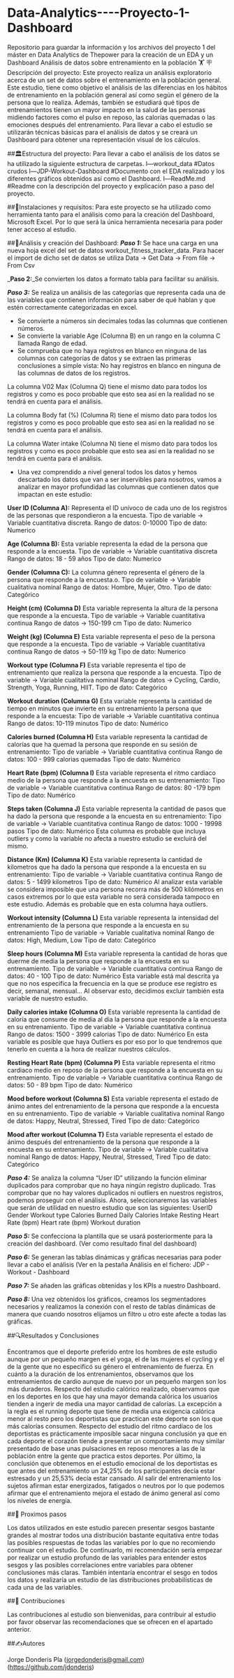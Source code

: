 # Data-Analytics----Proyecto-1-Dashboard
Repositorio para guardar la información y los archivos del proyecto 1 del máster en Data Analytics de Thepower para la creación de un EDA y un Dashboard 
Análisis de datos sobre entrenamiento en la población 🏋️
🪧Descripción del proyecto: 
Este proyecto realiza un análisis exploratorio acerca de un set de datos sobre el entrenamiento en la población general.
Este estudio, tiene como objetivo el análisis de las diferencias en los hábitos de entrenamiento en la población general así como según el género de la persona que lo realiza. Además, también se estudiará qué tipos de entrenamientos tienen un mayor impacto en la salud de las personas midiendo factores como el pulso en reposo, las calorías quemadas o las emociones después del entrenamiento. 
Para llevar a cabo el estudio se utilizarán técnicas básicas para el análisis de datos y se creará un Dashboard para obtener una representación visual de los cálculos. 

##🏛️Estructura del proyecto: 
Para llevar a cabo el análisis de los datos se ha utilizado la siguiente estructura de carpetas.
l—workout_data #Datos crudos 
l—JDP-Workout-Dashboard #Documento con el EDA realizado y los diferentes gráficos obtenidos así como el Dashboard.
l—ReadMe.md #Readme con la descripción del proyecto y explicación paso a paso del proyecto. 

##🧰Instalaciones y requisitos: 
Para este proyecto se ha utilizado como herramienta tanto para el análisis como para la creación del Dashboard, Microsoft Excel. Por lo que será la única herramienta necesaria para poder tener acceso al estudio. 

##🧪Análisis y creación del Dashboard: 
_**Paso 1:**_ 
Se hace una carga en una nueva hoja excel del set de datos workout_fitness_tracker_data. Para hacer el import de dicho set de datos se utiliza Data → Get Data → From file → From Csv

_**Paso 2:**_Se convierten los datos a formato tabla para facilitar su análisis.

_**Paso 3:**_ Se realiza un análisis de las categorías que representa cada una de las variables que contienen información para saber de qué hablan y que estén correctamente categorizadas en excel. 
- Se convierte a números sin decimales todas las columnas que contienen números. 
- Se convierte la variable Age (Columna B) en un rango en la columna C llamada Rango de edad. 
- Se comprueba que no haya registros en blanco en ninguna de las columnas con categorías de datos y se extraen las primeras conclusiones a simple vista:
No hay registros en blanco en ninguna de las columnas de datos de los registros.

La columna V02 Max (Columna Q) tiene el mismo dato para todos los registros y como es poco probable que esto sea así en la realidad no se tendrá en cuenta para el análisis.

La columna Body fat (%) (Columna R) tiene el mismo dato para todos los registros y como es poco probable que esto sea así en la realidad no se tendrá en cuenta para el análisis.

La columna Water intake (Columna N) tiene el mismo dato para todos los registros y como es poco probable que esto sea así en la realidad no se tendrá en cuenta para el análisis.
- Una vez comprendido a nivel general todos los datos y hemos descartado los datos que van a ser inservibles para nosotros, vamos a analizar en mayor profundidad las columnas que contienen datos que impactan en este estudio:

**User ID (Columna A):** 
Representa el ID unívoco de cada uno de los registros de las personas que respondieron a la encuesta.
Tipo de variable → Variable cuantitativa discreta. 
Rango de datos: 0-10000
Tipo de dato: Numerico 

**Age (Columna B):**
Esta variable representa la edad de la persona que responde a la encuesta.
Tipo de variable → Variable cuantitativa discreta
Rango de datos: 18 - 59 años
Tipo de dato: Numerico

**Gender (Columna C):**
 La columna género representa el género de la persona que responde a la encuesta.o. 
Tipo de variable → Variable cualitativa nominal
Rango de datos: Hombre, Mujer, Otro. 
Tipo de dato: Categórico

**Height (cm) (Columna D)**
Esta variable representa la altura de la persona que responde a la encuesta.
Tipo de variable → Variable cuantitativa continua 
Rango de datos → 150-199 cm
Tipo de dato: Numerico

**Weight (kg) (Columna E)**
Esta variable representa el peso de la persona que responde a la encuesta. 
Tipo de variable → Variable cuantitativa continua 
Rango de datos → 50-119 kg
Tipo de dato: Numerico 

**Workout type (Columna F)** 
Esta variable representa el tipo de entrenamiento que realiza la persona que responde a la encuesta. 
Tipo de variable → Variable cualitativa nominal 
Rango de datos → Cycling, Cardio, Strength, Yoga, Running, HIIT. 
Tipo de dato: Categórico

**Workout duration (Columna G)**
Esta variable representa la cantidad de tiempo en minutos que invierte en su entrenamiento la persona que responde a la encuesta: 
Tipo de variable → Variable cuantitativa continua
Rango de datos: 10-119 minutos
Tipo de dato: Numérico 

**Calories burned (Columna H)**
Esta variable representa la cantidad de calorías que ha quemad la persona que responde en su sesión de entrenamiento: 
Tipo de variable → Variable cuantitativa continua 
Rango de datos: 100 - 999 calorias quemadas 
Tipo de dato: Numérico 

**Heart Rate (bpm) (Columna I)**
Esta variable representa el ritmo cardiaco medio de la persona que responde a la encuesta en su entrenamiento: 
Tipo de variable → Variable cuantitativa continua 
Rango de datos: 80 -179 bpm
Tipo de dato: Numérico 

**Steps taken (Columna J)**
Esta variable representa la cantidad de pasos que ha dado la persona que responde a la encuesta en su entrenamiento:
Tipo de variable → Variable cuantitativa continua
Rango de datos: 1000 - 19998 pasos 
Tipo de dato: Numérico
Esta columna es probable que incluya outliers y como la variable no afecta a nuestro estudio se excluirá del mismo. 

**Distance (Km) (Columna K)**
Esta variable representa la cantidad de kilometros que ha dado la persona que responde a la encuesta en su entrenamiento:
Tipo de variable → Variable cuantitativa continua 
Rango de datos: 5 - 1499 kilometros 
Tipo de dato: Numérico
Al analizar esta variable se considera imposible que una persona recorra más de 500 kilómetros en casos extremos por lo que esta variable no será considerada tampoco en este estudio. Además es probable que en esta columna haya outliers. 

**Workout intensity (Columna L)**
Esta variable representa la intensidad del entrenamiento de la persona que responde a la encuesta en su entrenamiento
Tipo de variable → Variable cualitativa nominal 
Rango de datos: High, Medium, Low
Tipo de dato: Categórico 

**Sleep hours (Columna M)**
Esta variable representa la cantidad de horas que duerme de media la persona que responde a la encuesta en su entrenamiento. 
Tipo de variable → Variable cuantitativa continua 
Rango de datos: 40 - 100
Tipo de dato: Numérico
Esta variable está mal descrita ya que no nos especifica la frecuencia en la que se produce ese registro es decir, semanal, mensual… Al observar esto, decidimos excluir también esta variable de nuestro estudio. 

**Daily calories intake (Columna O)**
Esta variable representa la cantidad de caloría que consume de media al dia la persona que responde a la encuesta en su entrenamiento. 
Tipo de variable → Variable cuantitativa continua 
Rango de datos: 1500 - 3999 calorias 
Tipo de dato: Numérico 
En esta variable es posible que haya Outliers es por eso por lo que tendremos que tenerlo en cuenta a la hora de realizar nuestros cálculos. 

**Resting Heart Rate (bpm) (Columna P)** 
Esta variable representa el ritmo cardiaco medio en reposo de la persona que responde a la encuesta en su entrenamiento. 
Tipo de variable → Variable cuantitativa continua 
Rango de datos: 50 - 89 bpm 
Tipo de dato: Numérico 

**Mood before workout (Columna S)**
Esta variable representa el estado de ánimo antes del entrenamiento de la persona que responde a la encuesta en su entrenamiento.
Tipo de variable → Variable cualitativa nominal 
Rango de datos: Happy, Neutral, Stressed, Tired
Tipo de dato: Categórico 

**Mood after workout (Columna T)**
Esta variable representa el estado de ánimo después del entrenamiento de la persona que responde a la encuesta en su entrenamiento.
Tipo de variable → Variable cualitativa nominal 
Rango de datos: Happy, Neutral, Stressed, Tired
Tipo de dato: Categórico 

_**Paso 4:**_ Se analiza la columna “User ID” utilizando la función eliminar duplicados para comprobar que no haya ningún registro duplicado.
Tras comprobar que no hay valores duplicados ni outliers en nuestros registros, podemos proseguir con el análisis.
Ahora, seleccionaremos las variables que serán de utilidad en nuestro estudio que son las siguientes: 
UserID
Gender
Workout type 
Calories Burned 
Daily Calories Intake 
Resting Heart Rate (bpm)
Heart rate (bpm)
Workout duration

_**Paso 5:**_ Se confecciona la plantilla que se usará posteriormente para la creación del dashboard. (Ver como resultado final del dashboard) 

_**Paso 6:**_ Se generan las tablas dinámicas y gráficas necesarias para poder llevar a cabo el análisis (Ver en la pestaña Análisis en el fichero: JDP - Workout - Dashboard

_**Paso 7:**_ Se añaden las gráficas obtenidas y los KPIs a nuestro Dashboard. 

_**Paso 8:**_ Una vez obtenidos los gráficos, creamos los segmentadores necesarios y realizamos la conexión con el resto de tablas dinámicas de manera que cuando nosotros elijamos un filtro u otro este afecte a todas las gráficas. 

##🔍Resultados y Conclusiones 

Encontramos que el deporte preferido entre los hombres de este estudio aunque por un pequeño margen es el yoga, el de las mujeres el cycling y el de la gente que no especificó su género el entrenamiento de fuerza. 
En cuánto a la duración de los entrenamientos, observamos que los entrenamientos de cardio aunque de nuevo por un pequeño margen son los más duraderos. 
Respecto del estudio calórico realizado, observamos que en los deportes en los que hay una mayor demanda calórica los usuarios tienden a ingerir de media una mayor cantidad de calorías. La excepción a la regla es el running deporte que tiene de media una exigencia calórica menor al resto pero los deportistas que practican este deporte son los que más calorías consumen. 
Respecto del estudio del ritmo cardíaco de los deportistas es prácticamente imposible sacar ninguna conclusión ya que en cada deporte el corazón tiende a presentar un comportamiento muy similar presentado de base unas pulsaciones en reposo menores a las de la población entre la gente que practica estos deportes. 
Por último, la conclusión que obtenemos en el estudio emocional de los deportistas es que antes del entrenamiento un 24,25% de los participantes decía estar estresado y un 25,53% decía estar cansado. Al salir del entrenamiento los sujetos afirman estar energizados, fatigados o neutros por lo que podemos afirmar que el entrenamiento mejora el estado de ánimo general así como los niveles de energía. 

##🐾 Proximos pasos

Los datos utilizados en este estudio parecen presentar sesgos bastante grandes al mostrar todos una distribución bastante equitativa entre todas las posibles respuestas de todas las variables por lo que no recomiendo continuar con el estudio. 
De continuarlo, mi recomendación sería empezar por realizar un estudio profundo de las variables para entender estos sesgos y las posibles correlaciones entre variables para obtener conclusiones más claras. También intentaría encontrar el sesgo en todos los datos y realizaría un estudio de las distribuciones probabilísticas de cada una de las variables. 

##🤝 Contribuciones 

Las contribuciones al estudio son bienvenidas, para contribuir al estudio por favor observar las recomendaciones que se ofrecen en el apartado anterior. 

##✍️Autores

Jorge Donderis Pla (jorgedonderis@gmail.com) (https://github.com/jdonderis)
